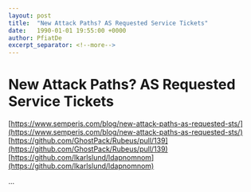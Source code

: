 ```yaml
---
layout: post
title:  "New Attack Paths? AS Requested Service Tickets"
date:   1990-01-01 19:55:00 +0000
author: PfiatDe
excerpt_separator: <!--more-->
---
```


# New Attack Paths? AS Requested Service Tickets
[https://www.semperis.com/blog/new-attack-paths-as-requested-sts/](https://www.semperis.com/blog/new-attack-paths-as-requested-sts/)
[https://github.com/GhostPack/Rubeus/pull/139](https://github.com/GhostPack/Rubeus/pull/139)
[https://github.com/lkarlslund/ldapnomnom](https://github.com/lkarlslund/ldapnomnom)

...
<!--more-->
